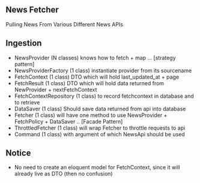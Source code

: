 ## News Fetcher


Pulling News From Various Different News APIs


## Ingestion
- NewsProvider (N classes) knows how to fetch + map ...  [strategy pattern]
- NewsProviderFactory (1 class) instantiate provider from its sourcename 
- FetchContext (1 class) DTO which will hold last_updated_at + page
- FetchResult (1 class) DTO which will hold data returned from NewProvider + nextFetchContext
- FetchContextRepository (1 class) to record fetchcontext in database and to retrieve
- DataSaver (1 class) Should  save data returned from api into database
- Fetcher (1 class) will have one method to use NewsProvider + FetchPolicy + DataSaver .. [Facade Pattern]
- ThrottledFetcher (1 class) will wrap Fetcher to throttle requests to api
- Command (1 class) with argument of which NewsApi should be used


## Notice
- No need to create an eloquent model for FetchContext, since it will already live as DTO (then no confusion)